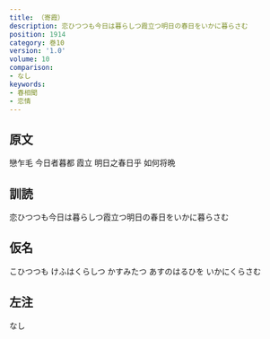 ```yaml
---
title: （寄霞）
description: 恋ひつつも今日は暮らしつ霞立つ明日の春日をいかに暮らさむ
position: 1914
category: 巻10
version: '1.0'
volume: 10
comparison:
- なし
keywords:
- 春相聞
- 恋情
---
```


## 原文

戀乍毛 今日者暮都 霞立 明日之春日乎 如何将晩

## 訓読

恋ひつつも今日は暮らしつ霞立つ明日の春日をいかに暮らさむ

## 仮名

こひつつも けふはくらしつ かすみたつ あすのはるひを いかにくらさむ

## 左注

なし
